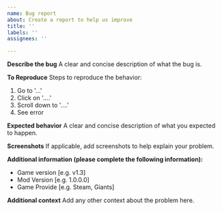 ```yaml
---
name: Bug report
about: Create a report to help us improve
title: ''
labels: ''
assignees: ''

---
```


**Describe the bug**
A clear and concise description of what the bug is.

**To Reproduce**
Steps to reproduce the behavior:
1. Go to '...'
2. Click on '....'
3. Scroll down to '....'
4. See error

**Expected behavior**
A clear and concise description of what you expected to happen.

**Screenshots**
If applicable, add screenshots to help explain your problem.

**Additional information (please complete the following information):**
 - Game version [e.g. v1.3]
 - Mod Version [e.g. 1.0.0.0]
 - Game Provide [e.g. Steam, Giants]

**Additional context**
Add any other context about the problem here.
